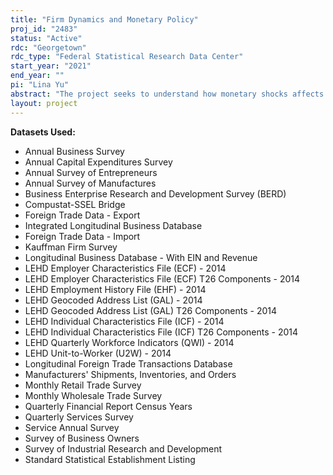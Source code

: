 ```yaml
---
title: "Firm Dynamics and Monetary Policy"
proj_id: "2483"
status: "Active"
rdc: "Georgetown"
rdc_type: "Federal Statistical Research Data Center"
start_year: "2021"
end_year: ""
pi: "Lina Yu"
abstract: "The project seeks to understand how monetary shocks affects different firms' employment differently. Specifically, are younger and smaller firms more responsive to monetary shocks? There is a strand of literature that measures the effect of monetary shocks on the aggregate economic activity including employment. However, little is known about the disproportionate effect of monetary shocks on the employment of different firm groups. This project aims at providing new evidence on the distributional effect of monetary shocks on firm dynamics. It intends to examine heterogeneous responses of firms to monetary shocks and the propagation mechanism of monetary shocks to employment through financial frictions. It is important because the effective usage of monetary tools to promote maximum employment depends on the understanding of monetary transmission to household spending, business investment, production, employment, and inflation in the United States. The main challenge to answer the research question above is the lack of firm-level data with comprehensive coverage and we utilize restricted micro data from the Census Bureau to overcome this challenge."
layout: project
---
```


**Datasets Used:**

  - Annual Business Survey 
  - Annual Capital Expenditures Survey 
  - Annual Survey of Entrepreneurs 
  - Annual Survey of Manufactures 
  - Business Enterprise Research and Development Survey (BERD) 
  - Compustat-SSEL Bridge 
  - Foreign Trade Data - Export 
  - Integrated Longitudinal Business Database 
  - Foreign Trade Data - Import 
  - Kauffman Firm Survey 
  - Longitudinal Business Database - With EIN and Revenue 
  - LEHD Employer Characteristics File (ECF) - 2014 
  - LEHD Employer Characteristics File (ECF) T26 Components - 2014 
  - LEHD Employment History File (EHF) - 2014 
  - LEHD Geocoded Address List (GAL) - 2014 
  - LEHD Geocoded Address List (GAL) T26 Components - 2014 
  - LEHD Individual Characteristics File (ICF) - 2014 
  - LEHD Individual Characteristics File (ICF) T26 Components - 2014 
  - LEHD Quarterly Workforce Indicators (QWI) - 2014 
  - LEHD Unit-to-Worker (U2W) - 2014 
  - Longitudinal Foreign Trade Transactions Database 
  - Manufacturers' Shipments, Inventories, and Orders 
  - Monthly Retail Trade Survey 
  - Monthly Wholesale Trade Survey 
  - Quarterly Financial Report Census Years 
  - Quarterly Services Survey 
  - Service Annual Survey 
  - Survey of Business Owners 
  - Survey of Industrial Research and Development 
  - Standard Statistical Establishment Listing 

